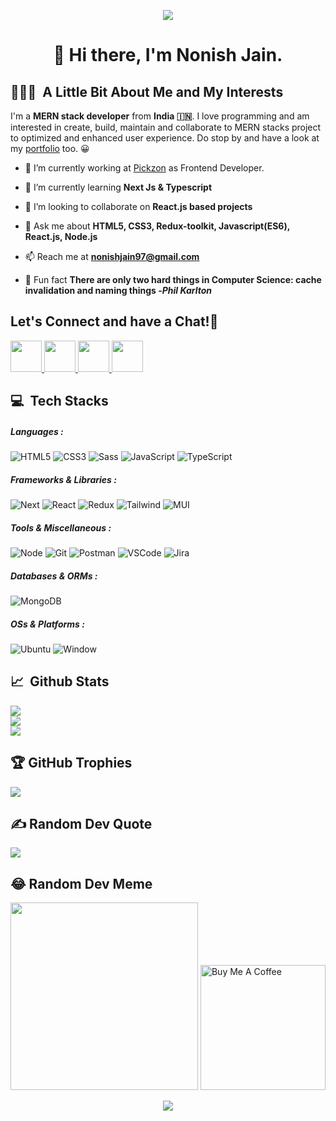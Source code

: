 <p align="center">
  <img src="https://capsule-render.vercel.app/api?type=waving&color=gradient&text=%E0%A4%A8%E0%A4%AE%E0%A4%B8%E0%A5%8D%E0%A4%A4%E0%A5%87%20!%20%F0%9F%99%8F&height=150&section=header"/>
</p>
<h1 align="center">
  👋 Hi there, I'm Nonish Jain. 
</h1>

<h2 align="left"> 👨🏻‍💻 &nbsp;A Little Bit About Me and My Interests</h2>

I'm a **MERN stack developer** from **India 🇮🇳**. I love programming and am interested in create, build, maintain and collaborate to MERN stacks project to optimized and enhanced user experience. Do stop by and have a look at my [portfolio](https://portfolio-nonish.vercel.app/) too. 😀

- 🔭 I’m currently working at [Pickzon](https://pickzon.com/) as Frontend Developer.

- 🌱 I’m currently learning **Next Js & Typescript**

- 👯 I’m looking to collaborate on **React.js based projects**

- 💬 Ask me about **HTML5, CSS3, Redux-toolkit, Javascript(ES6), React.js, Node.js**

- 📫 Reach me at **nonishjain97@gmail.com**

<!-- - 🖊️ Read my technical blogs <a href="https://nanu02d8.medium.com/" target="_blank">here</a>  on Medium.com -->

- 🐸 Fun fact **There are only two hard things in Computer Science: cache invalidation and naming things -_Phil Karlton_**

<h2> Let's Connect and have a Chat!💬</h2>
<p align="left">
<a href="https://portfolio-nonish.vercel.app/>
  <img height="50" src="https://user-images.githubusercontent.com/46517096/166972883-f5f1d88c-0246-4374-88ac-ded0f2cf0699.png"/>
</a>
<a href="https://www.linkedin.com/in/nonish-jain-707397169">
  <img height="50" src="https://user-images.githubusercontent.com/46517096/166973395-19676cd8-f8ec-4abf-83ff-da8243505b82.png"/>
</a>
<!-- <a href="https://nonish.medium.com/">
  <img height="50" src="https://user-images.githubusercontent.com/46517096/166973962-d05d145a-b6a0-4643-bd3d-5ac845679367.png"/>
</a> -->
<a href="https://dev.to/nonish">
  <img height="50" src="https://user-images.githubusercontent.com/46517096/166974096-7aeecad4-483e-4c85-983f-f4b37b3f794e.png"/>
</a>
<a href="https://twitter.com/__nonish/">
  <img height="50" src="https://user-images.githubusercontent.com/46517096/166974271-91dfa250-d70b-4cb9-8707-f1bda1b708c3.png"/>
</a>
<a href="https://www.instagram.com/_nonish/">
  <img height="50" src="https://user-images.githubusercontent.com/46517096/166974368-9798f39f-1f46-499c-b14e-81f0a3f83a06.png"/>
</a>
</p>

<h2 align="left">💻 &nbsp;Tech Stacks</h2>

<h5>Languages : </h5>
  
 ![HTML5](https://img.shields.io/static/v1?style=for-the-badge&message=HTML5&color=E34F26&logo=HTML5&logoColor=FFFFFF&label=) 
 ![CSS3](https://img.shields.io/static/v1?style=for-the-badge&message=CSS3&color=1572B6&logo=CSS3&logoColor=FFFFFF&label=) 
 ![Sass](https://img.shields.io/static/v1?style=for-the-badge&message=Sass&color=CC6699&logo=Sass&logoColor=FFFFFF&label=) 
 ![JavaScript](https://img.shields.io/static/v1?style=for-the-badge&message=JavaScript&color=222222&logo=JavaScript&logoColor=F7DF1E&label=) 
 ![TypeScript](https://img.shields.io/static/v1?style=for-the-badge&message=TypeScript&color=3178C6&logo=TypeScript&logoColor=FFFFFF&label=) 

<h5>Frameworks & Libraries :</h5>
  
 ![Next](https://img.shields.io/static/v1?style=for-the-badge&message=Next.Js&color=000000&logo=nextdotjs&logoColor=FFFFFF&label=)
 ![React](https://img.shields.io/static/v1?style=for-the-badge&message=React.Js&color=61DAFB&logo=react&logoColor=FFFFFF&label=)
 ![Redux](https://img.shields.io/static/v1?style=for-the-badge&message=Redux&color=764ABC&logo=redux&logoColor=FFFFFF&label=)
 ![Tailwind](https://img.shields.io/static/v1?style=for-the-badge&message=TailwindCSS&color=06B6D4&logo=tailwindcss&logoColor=FFFFFF&label=)
 ![MUI](https://img.shields.io/static/v1?style=for-the-badge&message=MaterialUI&color=007FFF&logo=mui&logoColor=FFFFFF&label=)

<h5>Tools & Miscellaneous :</h5>
  
  ![Node](https://img.shields.io/static/v1?style=for-the-badge&message=NodeJs&color=47A248&logo=nodedotjs&logoColor=FFFFFF&label=)
  ![Git](https://img.shields.io/static/v1?style=for-the-badge&message=Git&color=F05032&logo=git&logoColor=FFFFFF&label=)
  ![Postman](https://img.shields.io/static/v1?style=for-the-badge&message=Postman&color=FF6C37&logo=postman&logoColor=FFFFFF&label=)
  ![VSCode](https://img.shields.io/static/v1?style=for-the-badge&message=VSCode&color=007ACC&logo=visualstudiocode&logoColor=FFFFFF&label=)
  ![Jira](https://img.shields.io/static/v1?style=for-the-badge&message=Jira&color=0052CC&logo=jirasoftware&logoColor=FFFFFF&label=)


<h5> Databases & ORMs :</h5>
  
  ![MongoDB](https://img.shields.io/static/v1?style=for-the-badge&message=MongoDB&color=47A248&logo=mongodb&logoColor=FFFFFF&label=)
  
<h5> OSs & Platforms :</h5>
  
  ![Ubuntu](https://img.shields.io/static/v1?style=for-the-badge&message=Ubuntu&color=E95420&logo=ubuntu&logoColor=FFFFFF&label=)
  ![Window](https://img.shields.io/static/v1?style=for-the-badge&message=Window&color=0078D6&logo=windows10&logoColor=FFFFFF&label=)

<h2 align="left">📈 &nbsp;Github Stats</h2>

![](https://github-readme-stats.vercel.app/api?username=Nonish&theme=merko&hide_border=false&include_all_commits=false&count_private=false)<br/>
![](https://github-readme-streak-stats.herokuapp.com/?user=Nonish&theme=merko&hide_border=false)<br/>
![](https://github-profile-summary-cards.vercel.app/api/cards/repos-per-language?username=nonish&theme=merko)

<h2 align="left">🏆 GitHub Trophies</h2>

![](https://github-profile-trophy.vercel.app/?username=Nonish&theme=matrix&no-frame=false&no-bg=true&margin-w=4)

<h2 align="left">  ✍️ Random Dev Quote</h2>

![](https://quotes-github-readme.vercel.app/api?type=horizontal&theme=merko)

<h2 align="left"> 😂 Random Dev Meme</h2>

<img src='https://randommeme-five.vercel.app/' style="height: 300px;"/>

<a href="https://www.buymeacoffee.com/nonish">
  <img src="https://cdn.buymeacoffee.com/buttons/v2/default-yellow.png" alt="Buy Me A Coffee" width="200px" height="auto"/>
</a>

<p align="center">
  <img src="https://capsule-render.vercel.app/api?type=waving&color=gradient&height=150&section=footer"/>
</p>
